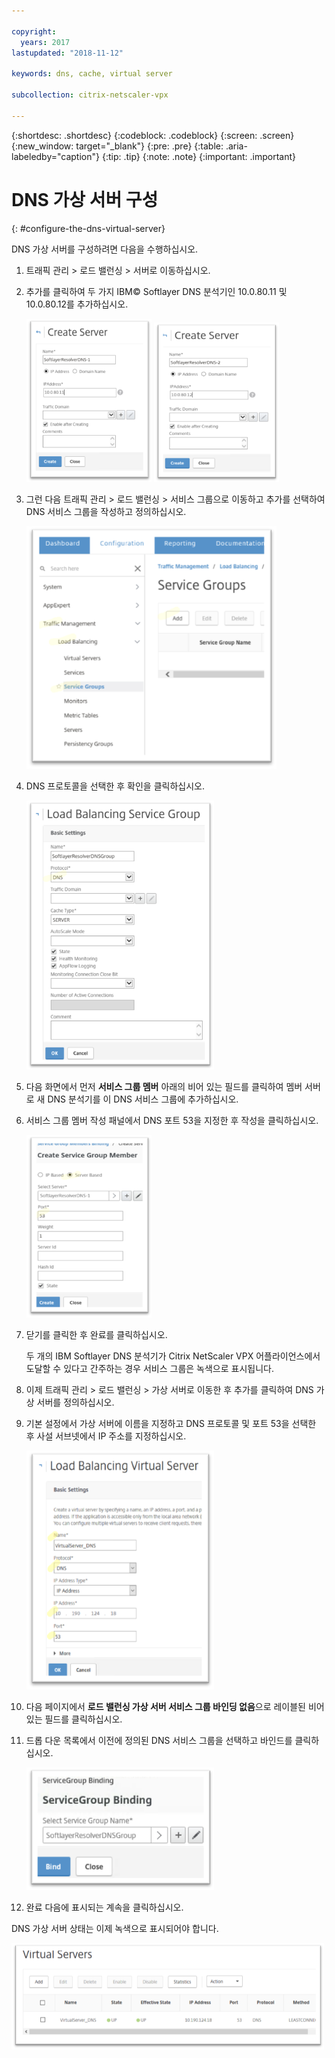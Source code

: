 ```yaml
---

copyright:
  years: 2017
lastupdated: "2018-11-12"

keywords: dns, cache, virtual server

subcollection: citrix-netscaler-vpx

---
```


{:shortdesc: .shortdesc}
{:codeblock: .codeblock}
{:screen: .screen}
{:new_window: target="_blank"}
{:pre: .pre}
{:table: .aria-labeledby="caption"}
{:tip: .tip}
{:note: .note}
{:important: .important}

# DNS 가상 서버 구성
{: #configure-the-dns-virtual-server}

DNS 가상 서버를 구성하려면 다음을 수행하십시오.

1. 트래픽 관리 > 로드 밸런싱 > 서버로 이동하십시오.
2. 추가를 클릭하여 두 가지 IBM© Softlayer DNS 분석기인 10.0.80.11 및 10.0.80.12를 추가하십시오.

	<img src="images/fp5.png" alt="그림" style="width: 200px;"/> <img src="images/fp5b.png" alt="그림" style="width: 200px;"/>

3. 그런 다음 트래픽 관리 > 로드 밸런싱 > 서비스 그룹으로 이동하고 추가를 선택하여 DNS 서비스 그룹을 작성하고 정의하십시오.

	<img src="images/fp6.png" alt="그림" style="width: 400px;"/>

4. DNS 프로토콜을 선택한 후 확인을 클릭하십시오.

	<img src="images/fp7.png" alt="그림" style="width: 300px;"/>

5. 다음 화면에서 먼저 **서비스 그룹 멤버** 아래의 비어 있는 필드를 클릭하여 멤버 서버로 새 DNS 분석기를 이 DNS 서비스 그룹에 추가하십시오.

6. 서비스 그룹 멤버 작성 패널에서 DNS 포트 53을 지정한 후 작성을 클릭하십시오.

	<img src="images/fp8.png" alt="그림" style="width: 200px;"/>

7. 닫기를 클릭한 후 완료를 클릭하십시오.

	두 개의 IBM Softlayer DNS 분석기가 Citrix NetScaler VPX 어플라이언스에서 도달할 수 있다고 간주하는 경우 서비스 그룹은 녹색으로 표시됩니다.

8. 이제 트래픽 관리 > 로드 밸런싱 > 가상 서버로 이동한 후 추가를 클릭하여 DNS 가상 서버를 정의하십시오.
9. 기본 설정에서 가상 서버에 이름을 지정하고 DNS 프로토콜 및 포트 53을 선택한 후 사설 서브넷에서 IP 주소를 지정하십시오.

	<img src="images/fp9.png" alt="그림" style="width: 300px;"/>

10. 다음 페이지에서 **로드 밸런싱 가상 서버 서비스 그룹 바인딩 없음**으로 레이블된 비어 있는 필드를 클릭하십시오.
11. 드롭 다운 목록에서 이전에 정의된 DNS 서비스 그룹을 선택하고 바인드를 클릭하십시오.  

	<img src="images/fp10.png" alt="그림" style="width: 300px;"/>

12. 완료 다음에 표시되는 계속을 클릭하십시오.

DNS 가상 서버 상태는 이제 녹색으로 표시되어야 합니다.

<img src="images/fp11.png" alt="그림" style="width: 500px;"/>
